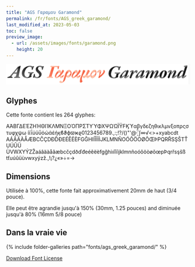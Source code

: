 ```yaml
---
title: "AGS Γαραμου Garamond"
permalink: /fr/fonts/AGS_greek_garamond/
last_modified_at: 2023-05-03
toc: false
preview_image:
  - url: /assets/images/fonts/garamond.png
    height: 20
---
```

![AGS garamond](/assets/images/fonts/garamond.png)


## Glyphes

Cette fonte contient les 264 glyphes:

ΑΆΒΓΔΕΈΖΗΉΘΙΊΚΛΜΝΞΟΌΠΡΣΤΥΎΦΧΨΩΏΪΫϜϏϓαβγδεζηθικλμνξοπρςστυφχψω
ίϊΐύϋΰόώάέήϗϐϑϕϖϰϱ0123456789.,:;!?/()"'@·̈̈́ͅ΄∫∞√<>+xyabcdt
AÁÂÄÀÅÆBCČÇDÐĎĐEÉÊËÈFGĞHIÍÎÏİÌJKLMNÑOÓÔÖÒØÕŒÞPQRŘSŞŠTŤUÚÛÜ
ÙVWXYÝZŽaáâäàåãæbcčçdðďđeéêëèfgğhiıíîïìjklmnñoóôöòøõœpÞqrřsşšß
tťuúûüùvwxyýzž.,!¡?¿«»÷=→

## Dimensions

Utilisée à 100%, cette fonte fait approximativement 20mm de haut (3/4 pouce).

Elle peut être agrandie jusqu'à  150%  (30mm, 1.25 pouces) and diminuée jusqu'à 80% (16mm  5/8 pouce)


## Dans la vraie vie

{% include folder-galleries path="fonts/ags_greek_garamond/" %}



[Download Font License](https://github.com/inkstitch/inkstitch/tree/main/fonts/ags_greek_garamond/LICENSE)
